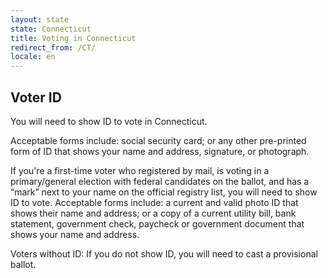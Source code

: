 ```yaml
---
layout: state
state: Connecticut
title: Voting in Connecticut
redirect_from: /CT/
locale: en
---
```


## Voter ID

You will need to show ID to vote in Connecticut.

Acceptable forms include: social security card; or any other pre-printed form of ID that shows your name and address, signature, or photograph.

If you're a first-time voter who registered by mail, is voting in a primary/general election with federal candidates on the ballot, and has a “mark” next to your name on the official registry list, you will need to show ID to vote. Acceptable forms include: a current and valid photo ID that shows their name and address; or a copy of a current utility bill, bank statement, government check, paycheck or government document that shows your name and address.

Voters without ID: If you do not show ID, you will need to cast a provisional ballot.
